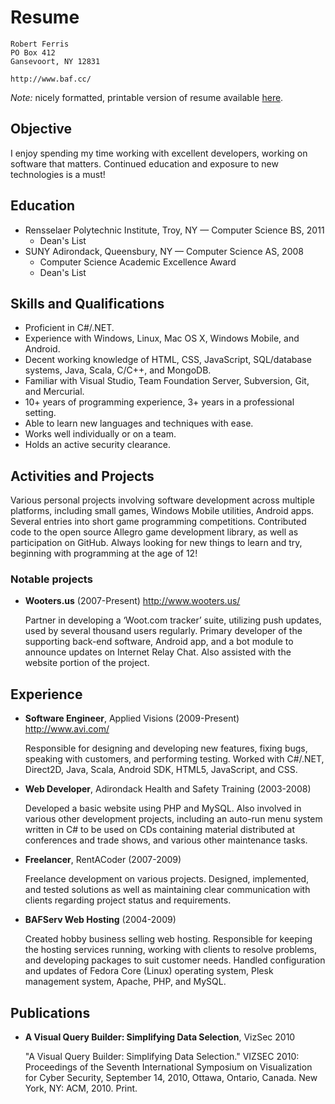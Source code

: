 # Resume

	Robert Ferris
	PO Box 412
	Gansevoort, NY 12831

	http://www.baf.cc/

*Note:* nicely formatted, printable version of resume available [here](files/resume.pdf).

## Objective

I enjoy spending my time working with excellent developers, working on software that matters.
Continued education and exposure to new technologies is a must!

## Education

 * Rensselaer Polytechnic Institute, Troy, NY &mdash; Computer Science BS, 2011
   * Dean's List
 * SUNY Adirondack, Queensbury, NY &mdash; Computer Science AS, 2008
   * Computer Science Academic Excellence Award
   * Dean's List

## Skills and Qualifications

 * Proficient in C#/.NET.
 * Experience with Windows, Linux, Mac OS X, Windows Mobile, and Android.
 * Decent working knowledge of HTML, CSS, JavaScript, SQL/database systems, Java, Scala, C/C++,
   and MongoDB.
 * Familiar with Visual Studio, Team Foundation Server, Subversion, Git, and Mercurial.
 * 10+ years of programming experience, 3+ years in a professional setting.
 * Able to learn new languages and techniques with ease.
 * Works well individually or on a team.
 * Holds an active security clearance.

## Activities and Projects

Various personal projects involving software development across multiple platforms, including small
games, Windows Mobile utilities, Android apps. Several entries into short game programming
competitions. Contributed code to the open source Allegro game development library, as well as
participation on GitHub. Always looking for new things to learn and try, beginning with programming
at the age of 12!

### Notable projects

 * **Wooters.us** (2007-Present) <http://www.wooters.us/>
 
   Partner in developing a &lsquo;Woot.com tracker&rsquo; suite, utilizing push updates, used by several
   thousand users regularly. Primary developer of the supporting back-end software, Android app, and
   a bot module to announce updates on Internet Relay Chat. Also assisted with the website portion
   of the project.

## Experience

 * **Software Engineer**, Applied Visions (2009-Present) <http://www.avi.com/>

   Responsible for designing and developing new features, fixing bugs, speaking with customers,
   and performing testing. Worked with C#/.NET, Direct2D, Java, Scala, Android SDK, HTML5,
   JavaScript, and CSS.

 * **Web Developer**, Adirondack Health and Safety Training (2003-2008)
   
   Developed a basic website using PHP and MySQL. Also involved in various other development
   projects, including an auto-run menu system written in C# to be used on CDs containing material
   distributed at conferences and trade shows, and various other maintenance tasks.

 * **Freelancer**, RentACoder (2007-2009)

   Freelance development on various projects. Designed, implemented, and tested solutions as well as
   maintaining clear communication with clients regarding project status and requirements.

 * **BAFServ Web Hosting** (2004-2009)

   Created hobby business selling web hosting. Responsible for keeping the hosting services
   running, working with clients to resolve problems, and developing packages to suit customer
   needs. Handled configuration and updates of Fedora Core (Linux) operating system, Plesk
   management system, Apache, PHP, and MySQL.

## Publications

 * **A Visual Query Builder: Simplifying Data Selection**, VizSec 2010

   "A Visual Query Builder: Simplifying Data Selection." VIZSEC 2010: Proceedings of the Seventh
   International Symposium on Visualization for Cyber Security, September 14, 2010, Ottawa, Ontario,
   Canada. New York, NY: ACM, 2010. Print.
